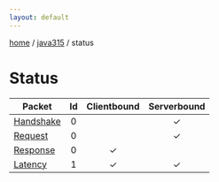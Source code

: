 ```yaml
---
layout: default
---
```


[home](/)  /  [java315](/protocol/java315)  /  status

# Status

Packet | Id | Clientbound | Serverbound
---|:---:|:---:|:---:
[Handshake](status/handshake) | 0 |   | ✓
[Request](status/request) | 0 |   | ✓
[Response](status/response) | 0 | ✓ |  
[Latency](status/latency) | 1 | ✓ | ✓
